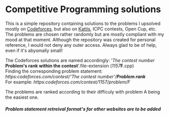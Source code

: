 # Competitive Programming solutions

This is a simple repository containing solutions to the problems I upsolved mostly on [Codeforces](https://codeforces.com/), but also on [Kattis](https://open.kattis.com/), ICPC contests, Open Cup, etc. The problems are chosen rather randomly but are mostly compliant with my mood at that moment. Although the repository was created for personal reference, I would not deny any outer access. Always glad to be of help, even if it's abysmally small!   

The Codeforces solutions are named accordingly: '_The contest number_ **Problem's rank within the contest**'.file-extension (_1157_**F**.cpp)  
Finding the corresponding problem statement: _https:codeforces.com/contest/'_The contest number_'/**Problem rank**_  
For example: _https:codeforces.com/contest/1157/problem/F_  

The problems are ranked according to their difficuly with problem A being the easiest one.  

#### _Problem statement retreival format's for other websites are to be added_
